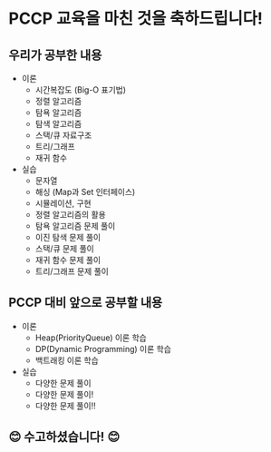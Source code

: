 # PCCP 교육을 마친 것을 축하드립니다!

## 우리가 공부한 내용

- 이론
    - 시간복잡도 (Big-O 표기법)
    - 정렬 알고리즘
    - 탐욕 알고리즘
    - 탐색 알고리즘
    - 스택/큐 자료구조
    - 트리/그래프
    - 재귀 함수
- 실습
    - 문자열
    - 해싱 (Map과 Set 인터페이스)
    - 시뮬레이션, 구현
    - 정렬 알고리즘의 활용
    - 탐욕 알고리즘 문제 풀이
    - 이진 탐색 문제 풀이
    - 스택/큐 문제 풀이
    - 재귀 함수 문제 풀이
    - 트리/그래프 문제 풀이

## PCCP 대비 앞으로 공부할 내용

- 이론
    - Heap(PriorityQueue) 이론 학습
    - DP(Dynamic Programming) 이론 학습
    - 백트래킹 이론 학습
- 실습
    - 다양한 문제 풀이
    - 다양한 문제 풀이!
    - 다양한 문제 풀이!!

## 😊 수고하셨습니다! 😊